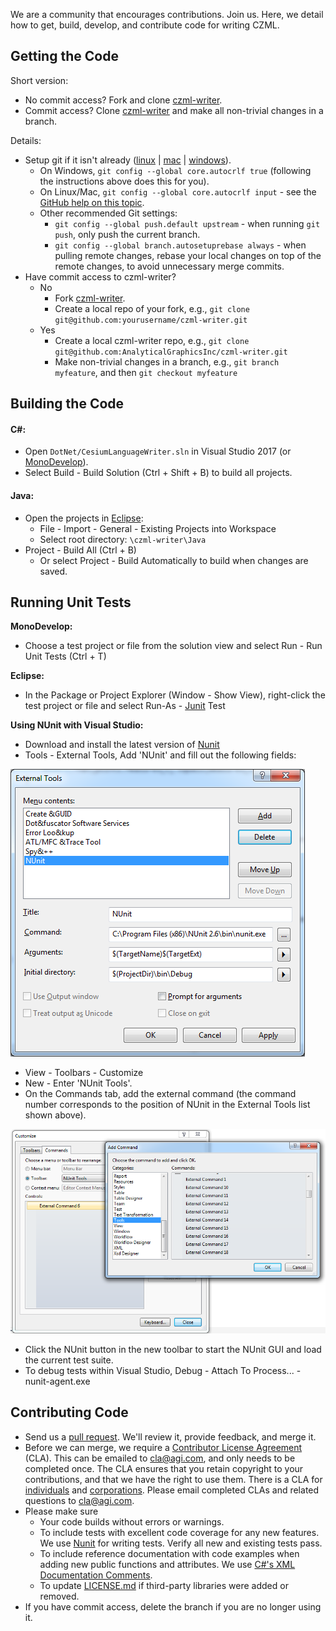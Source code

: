 We are a community that encourages contributions. Join us.  Here, we detail how to get, build, develop, and contribute code for writing CZML.

## Getting the Code

Short version:
* No commit access? Fork and clone [czml-writer](https://github.com/AnalyticalGraphicsInc/czml-writer).
* Commit access? Clone [czml-writer](https://github.com/AnalyticalGraphicsInc/czml-writer) and make all non-trivial changes in a branch.

Details:
* Setup git if it isn't already ([linux](http://help.github.com/linux-set-up-git/) | [mac](http://help.github.com/mac-set-up-git/) | [windows](http://help.github.com/win-set-up-git/)).
   * On Windows, `git config --global core.autocrlf true` (following the instructions above does this for you).  
   * On Linux/Mac, `git config --global core.autocrlf input` - see the [GitHub help on this topic](http://help.github.com/line-endings/).
   * Other recommended Git settings:
      * `git config --global push.default upstream` - when running `git push`, only push the current branch.
      * `git config --global branch.autosetuprebase always` - when pulling remote changes, rebase your local changes on top of the remote changes, to avoid unnecessary merge commits.
* Have commit access to czml-writer?
   * No
      * Fork [czml-writer](https://github.com/AnalyticalGraphicsInc/czml-writer).
      * Create a local repo of your fork, e.g., `git clone git@github.com:yourusername/czml-writer.git`
   * Yes
      * Create a local czml-writer repo, e.g., `git clone git@github.com:AnalyticalGraphicsInc/czml-writer.git`
      * Make non-trivial changes in a branch, e.g., `git branch myfeature`, and then `git checkout myfeature`

## Building the Code

#### C#:
* Open `DotNet/CesiumLanguageWriter.sln` in Visual Studio 2017 (or [MonoDevelop](http://monodevelop.com/)).
* Select Build - Build Solution (Ctrl + Shift + B) to build all projects.

#### Java:
* Open the projects in [Eclipse](http://www.eclipse.org/):
	* File - Import - General - Existing Projects into Workspace
	* Select root directory: `\czml-writer\Java`
* Project - Build All (Ctrl + B)
	* Or select Project - Build Automatically to build when changes are saved.

## Running Unit Tests
**MonoDevelop:**
* Choose a test project or file from the solution view and select Run - Run Unit Tests (Ctrl + T)

**Eclipse:**
* In the Package or Project Explorer (Window - Show View), right-click the test project or file and select Run-As - [Junit](http://www.junit.org/) Test

<a id="NUnit"></a>
**Using NUnit with Visual Studio:**
* Download and install the latest version of [Nunit](http://www.nunit.org/)
* Tools - External Tools, Add 'NUnit' and fill out the following fields:

![Set up NUnit as an external tool in Visual Studio](./screenshots/NUnit-AddExternalTool.png)

* View - Toolbars - Customize
* New - Enter 'NUnit Tools'. 
* On the Commands tab, add the external command (the command number corresponds to the position of NUnit in the External Tools list shown above).

![Add the NUnit toolbar in Visual Studio](./screenshots/NUnit-AddToolbar.png)

* Click the NUnit button in the new toolbar to start the NUnit GUI and load the current test suite.
* To debug tests within Visual Studio, Debug - Attach To Process... - nunit-agent.exe

## Contributing Code

* Send us a [pull request](https://help.github.com/articles/creating-a-pull-request/).  We'll review it, provide feedback, and merge it.
* Before we can merge, we require a [Contributor License Agreement](http://producingoss.com/en/copyright-assignment.html#copyright-assignment-cla) (CLA).  This can be emailed to cla@agi.com, and only needs to be completed once.  The CLA ensures that you retain copyright to your contributions, and that we have the right to use them.  There is a CLA for [individuals](https://raw.githubusercontent.com/AnalyticalGraphicsInc/cesium/master/Documentation/Contributors/CLAs/individual-cla-agi-v1.0.txt) and [corporations](https://raw.githubusercontent.com/AnalyticalGraphicsInc/cesium/master/Documentation/Contributors/CLAs/corporate-cla-agi-v1.0.txt).  Please email completed CLAs and related questions to cla@agi.com.
* Please make sure
   * Your code builds without errors or warnings.
   * To include tests with excellent code coverage for any new features.  We use [Nunit](http://www.nunit.org/) for writing tests.  Verify all new and existing tests pass. 
   * To include reference documentation with code examples when adding new public functions and attributes. We use [C#'s XML Documentation Comments](http://msdn.microsoft.com/en-us/library/b2s063f7).
   * To update [LICENSE.md](https://github.com/AnalyticalGraphicsInc/czml-writer/blob/master/LICENSE) if third-party libraries were added or removed.
* If you have commit access, delete the branch if you are no longer using it.